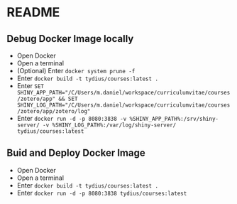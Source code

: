 # README

## Debug Docker Image locally
- Open Docker
- Open a terminal
- (Optional) Enter `docker system prune -f`
- Enter `docker build -t tydius/courses:latest .`
- Enter `SET SHINY_APP_PATH="/C/Users/m.daniel/workspace/curriculumvitae/courses/zotero/app" && SET SHINY_LOG_PATH="/C/Users/m.daniel/workspace/curriculumvitae/courses/zotero/app/zotero/log"`
- Enter `docker run -d -p 8080:3838 -v %SHINY_APP_PATH%:/srv/shiny-server/ -v %SHINY_LOG_PATH%:/var/log/shiny-server/ tydius/courses:latest`

## Buid and Deploy Docker Image

- Open Docker
- Open a terminal
- Enter `docker build -t tydius/courses:latest .`
- Enter `docker run -d -p 8080:3838 tydius/courses:latest`

